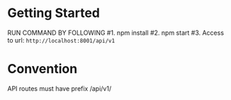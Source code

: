 # Getting Started

RUN COMMAND BY FOLLOWING
#1. npm install
#2. npm start 
#3. Access to url: `http://localhost:8001/api/v1` 


# Convention 
API routes must have prefix /api/v1/
